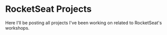 # RocketSeat Projects
 Here I'll be posting all projects I've been working on related to RocketSeat's workshops.
